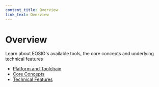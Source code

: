 ```yaml
---
content_title: Overview
link_text: Overview
---
```


# Overview

Learn about EOSIO's available tools, the core concepts and underlying technical features

* [Platform and Toolchain](01_platform_and_toolchain.md)
* [Core Concepts](02_core_concepts.md)
* [Technical Features](03_technical_features.md)


